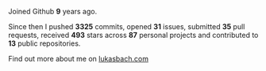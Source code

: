 Joined Github **9** years ago.

Since then I pushed **3325** commits, opened **31** issues, submitted **35** pull requests, received **493** stars across **87** personal projects and contributed to **13** public repositories.

Find out more about me on [lukasbach.com](https://lukasbach.com)
